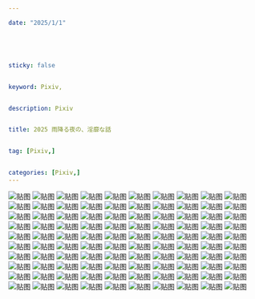 ```yaml
---

date: "2025/1/1"





sticky: false


keyword: Pixiv,


description: Pixiv


title: 2025 雨降る夜の、淫靡な話


tag: [Pixiv,]


categories: [Pixiv,]
---
```

![贴图](https://moeimg.net/wp-content/uploads/archives21/21416/18_hq38ruai21.jpg)
![贴图](https://moeimg.net/wp-content/uploads/archives21/21420/23_jd0hxuobtb.jpg)
![贴图](https://moeimg.net/wp-content/uploads/archives21/21420/32_v1xqru25lg.jpg)
![贴图](https://moeimg.net/wp-content/uploads/archives21/21407/39_b9g6gb4lvh.jpg)
![贴图](https://moeimg.net/wp-content/uploads/archives21/21409/26_itnat60yby.jpg)
![贴图](https://moeimg.net/wp-content/uploads/archives21/21412/16_u142v31mob.jpg)
![贴图](https://moeimg.net/wp-content/uploads/archives21/21412/40_0z2ujxx49f.jpg)
![贴图](https://moeimg.net/wp-content/uploads/archives21/21413/1_h823ex92wi.jpg)
![贴图](https://moeimg.net/wp-content/uploads/archives21/21435/20_o9e3wipm1m.jpg)
![贴图](https://moeimg.net/wp-content/uploads/archives21/21447/1_9o4a2g8469.jpg)
![贴图](https://moeimg.net/wp-content/uploads/archives21/21477/1_5f2atwboik.jpg)
![贴图](https://moeimg.net/wp-content/uploads/archives21/21479/1_4z10nb2lv6.jpg)
![贴图](https://moeimg.net/wp-content/uploads/archives21/21495/19_to8fyojzhv.jpg)
![贴图](https://moeimg.net/wp-content/uploads/archives21/21495/20_c179c2r06q.jpg)
![贴图](https://moeimg.net/wp-content/uploads/archives21/21495/35_1mr3muunci.jpg)
![贴图](https://moeimg.net/wp-content/uploads/archives21/21500/30_25ahwcjmby.jpg)
![贴图](https://moeimg.net/wp-content/uploads/archives21/21493/4_vxiy5rg8ej.jpg)
![贴图](https://moeimg.net/wp-content/uploads/archives21/21535/2_fbgafrbw6b.jpg)
![贴图](https://moeimg.net/wp-content/uploads/archives21/21539/1_g1eq456v9n.jpg)
![贴图](https://moeimg.net/wp-content/uploads/archives21/21539/15_48ad75as7w.jpg)
![贴图](https://moeimg.net/wp-content/uploads/archives21/21539/29_jybmrscif3.jpg)
![贴图](https://moeimg.net/wp-content/uploads/archives21/21545/16_3koika0aam.jpg)
![贴图](https://moeimg.net/wp-content/uploads/archives21/21532/40_0xp8qc7psu.jpg)
![贴图](https://moeimg.net/wp-content/uploads/archives21/21560/24_6advvfvvkp.jpg)
![贴图](https://moeimg.net/wp-content/uploads/archives21/21571/8_3choochr6v.jpg)
![贴图](https://moeimg.net/wp-content/uploads/archives21/21591/26_vyuwqlm81m.jpg)
![贴图](https://moeimg.net/wp-content/uploads/archives21/21579/2_5ps71i1ua8.jpg)
![贴图](https://moeimg.net/wp-content/uploads/archives21/21607/1_lq745w3d9m.jpg)
![贴图](https://moeimg.net/wp-content/uploads/archives21/21607/2_ekz6zeanx3.jpg)
![贴图](https://moeimg.net/wp-content/uploads/archives21/21607/13_i0knp87kwv.jpg)
![贴图](https://moeimg.net/wp-content/uploads/archives21/21595/1_czfx4p38nu.jpg)
![贴图](https://moeimg.net/wp-content/uploads/archives21/21641/3_4xlpq0jufj.jpg)
![贴图](https://moeimg.net/wp-content/uploads/archives21/21641/10_c9f8hvm2nt.jpg)
![贴图](https://moeimg.net/wp-content/uploads/archives21/21633/1_yl0q51joy6.jpg)
![贴图](https://moeimg.net/wp-content/uploads/archives21/21660/1_o6mvjicmcs.jpg)
![贴图](https://moeimg.net/wp-content/uploads/archives21/21667/3_w7y5si6gkn.jpg)
![贴图](https://moeimg.net/wp-content/uploads/archives21/21667/4_dujzk001lr.jpg)
![贴图](https://moeimg.net/wp-content/uploads/archives21/21667/37_es6majstu7.jpg)
![贴图](https://moeimg.net/wp-content/uploads/archives21/21668/39_6tfgus3og5.jpg)
![贴图](https://moeimg.net/wp-content/uploads/archives21/21692/9_qaprrot1xd.jpg)
![贴图](https://moeimg.net/wp-content/uploads/archives21/21692/20_o1339s6v67.jpg)
![贴图](https://moeimg.net/wp-content/uploads/archives21/21695/8_ze87pei4sz.jpg)
![贴图](https://moeimg.net/wp-content/uploads/archives21/21683/16_tnpjvmzmgw.jpg)
![贴图](https://moeimg.net/wp-content/uploads/archives21/21679/5_6dvsw4ozir.jpg)
![贴图](https://moeimg.net/wp-content/uploads/archives21/21779/32_44s8f6xgy0.jpg)
![贴图](https://moeimg.net/wp-content/uploads/archives21/21779/38_1sro7niacj.jpg)
![贴图](https://moeimg.net/wp-content/uploads/archives21/21791/33_rort8g1sme.jpg)
![贴图](https://moeimg.net/wp-content/uploads/archives21/21799/20_dt1dta58ap.jpg)
![贴图](https://moeimg.net/wp-content/uploads/archives21/21804/6_3466061gpp.jpg)
![贴图](https://moeimg.net/wp-content/uploads/archives21/21813/1_0u3vfkdxkv.jpg)
![贴图](https://moeimg.net/wp-content/uploads/archives21/21813/19_ny8tzmhrtk.jpg)
![贴图](https://moeimg.net/wp-content/uploads/archives21/21803/34_eckbaa1prl.jpg)
![贴图](https://moeimg.net/wp-content/uploads/archives21/21869/20_xfda1cf5sn.jpg)
![贴图](https://moeimg.net/wp-content/uploads/archives21/21851/4_uyujfba94x.jpg)
![贴图](https://moeimg.net/wp-content/uploads/archives21/21859/1_84arobp2w4.jpg)
![贴图](https://moeimg.net/wp-content/uploads/archives21/21863/19_r7ritvfsiv.jpg)
![贴图](https://moeimg.net/wp-content/uploads/archives21/21863/37_s4atfq41jt.jpg)
![贴图](https://moeimg.net/wp-content/uploads/archives21/21864/11_9mhkc9buny.jpg)
![贴图](https://moeimg.net/wp-content/uploads/archives21/21864/13_vj9u2e683s.jpg)
![贴图](https://moeimg.net/wp-content/uploads/archives21/21864/14_asks45jzka.jpg)
![贴图](https://moeimg.net/wp-content/uploads/archives21/21892/40_760erlahla.jpg)
![贴图](https://moeimg.net/wp-content/uploads/archives21/21892/35_0tk5oqopf7.jpg)
![贴图](https://moeimg.net/wp-content/uploads/archives21/21892/29_f50n68a2lo.jpg)
![贴图](https://moeimg.net/wp-content/uploads/archives21/21892/4_41a9viwx1i.jpg)
![贴图](https://moeimg.net/wp-content/uploads/archives21/21879/37_in3xftf56t.jpg)
![贴图](https://moeimg.net/wp-content/uploads/archives21/21917/11_f3xhlpvesn.jpg)
![贴图](https://moeimg.net/wp-content/uploads/archives21/21919/32_3svm8hw3l9.jpg)
![贴图](https://moeimg.net/wp-content/uploads/archives21/21900/23_3tta4cp34d.jpg)
![贴图](https://moeimg.net/wp-content/uploads/archives21/21903/26_bzk9u85xna.jpg)
![贴图](https://moeimg.net/wp-content/uploads/archives21/21911/31_ggzlkom0h5.jpg)
![贴图](https://moeimg.net/wp-content/uploads/archives21/21983/3_5dwx93suve.jpg)
![贴图](https://moeimg.net/wp-content/uploads/archives21/21984/30_ib8h97zhfo.jpg)
![贴图](https://moeimg.net/wp-content/uploads/archives21/21984/33_02cvgdrf3k.jpg)
![贴图](https://moeimg.net/wp-content/uploads/archives21/21968/40_d0wnkdzyq9.jpg)
![贴图](https://moeimg.net/wp-content/uploads/archives21/21995/29_oisxstr9f0.jpg)
![贴图](https://moeimg.net/wp-content/uploads/archives22/22040/3_e8lrg4oqlr.jpg)
![贴图](https://moeimg.net/wp-content/uploads/archives22/22032/13_2ygjdqp9sh.jpg)
![贴图](https://moeimg.net/wp-content/uploads/archives22/22029/2_3ibub3qth9.jpg)
![贴图](https://moeimg.net/wp-content/uploads/archives22/22020/13_58bkjxg3o6.jpg)
![贴图](https://moeimg.net/wp-content/uploads/archives22/22020/14_aunbbvjd26.jpg)
![贴图](https://moeimg.net/wp-content/uploads/archives22/22072/2_oq7vw5bc8v.jpg)
![贴图](https://moeimg.net/wp-content/uploads/archives22/22076/13_gburqrt0zx.jpg)
![贴图](https://moeimg.net/wp-content/uploads/archives22/22104/19_13y5i69xv6.jpg)
![贴图](https://moeimg.net/wp-content/uploads/archives22/22123/1_112h5b60n8.jpg)
![贴图](https://moeimg.net/wp-content/uploads/archives22/22123/2_1ywtw80dwt.jpg)
![贴图](https://moeimg.net/wp-content/uploads/archives22/22123/31_mjvvb6rchw.jpg)
![贴图](https://moeimg.net/wp-content/uploads/archives22/22124/14_abieoe3mz6.jpg)
![贴图](https://moeimg.net/wp-content/uploads/archives22/22125/3_ovf6v79mlj.jpg)
![贴图](https://moeimg.net/wp-content/uploads/archives22/22148/4_6714vfq7my.jpg)
![贴图](https://moeimg.net/wp-content/uploads/archives22/22155/31_gpsw3lvz66.jpg)
![贴图]()
![贴图]()
![贴图]()
![贴图]()
![贴图]()
![贴图]()
![贴图]()
![贴图]()
![贴图]()
![贴图]()

